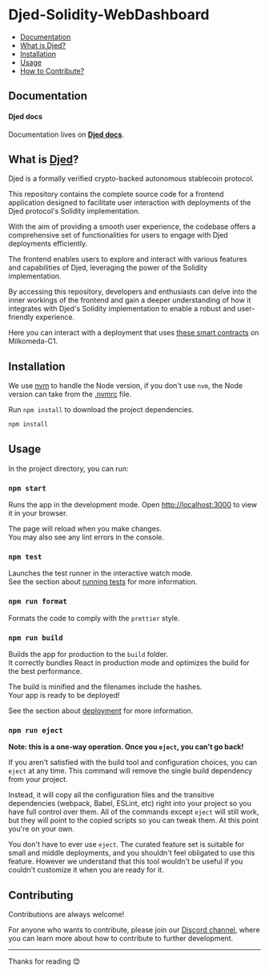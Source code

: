 # Djed-Solidity-WebDashboard

- [Documentation](#documentation)
- [What is Djed?](#what-is-djed)
- [Installation](#installation)
- [Usage](#usage)
- [How to Contribute?](#how-to-contribute)

## Documentation

#### Djed docs
Documentation lives on [**Djed docs**](https://docs.djed.one/alliance/the-djed-alliance).


## What is [Djed](https://milkomeda-c1.djed.one/)?
Djed is a formally verified crypto-backed autonomous stablecoin protocol. 

This repository contains the complete source code for a frontend application designed to facilitate user interaction with deployments of the Djed protocol's Solidity implementation. 

With the aim of providing a smooth user experience, the codebase offers a comprehensive set of functionalities for users to engage with Djed deployments efficiently. 

The frontend enables users to explore and interact with various features and capabilities of Djed, leveraging the power of the Solidity implementation. 

By accessing this repository, developers and enthusiasts can delve into the inner workings of the frontend and gain a deeper understanding of how it integrates with Djed's Solidity implementation to enable a robust and user-friendly experience.

Here you can interact with a deployment that uses [these smart contracts](https://github.com/DjedAlliance/Djed-Solidity/commits/Belus) on Milkomeda-C1.


## Installation

We use [nvm](https://github.com/nvm-sh/nvm) to handle the Node version, if you don't use `nvm`, the Node version can take from the [.nvmrc](./.nvmrc) file.


Run `npm install` to download the project dependencies.
```bash
npm install
```

## Usage

In the project directory, you can run:

### `npm start`

Runs the app in the development mode.
Open [http://localhost:3000](http://localhost:3000) to view it in your browser.


The page will reload when you make changes.\
You may also see any lint errors in the console.

### `npm test`

Launches the test runner in the interactive watch mode.\
See the section about [running tests](https://facebook.github.io/create-react-app/docs/running-tests) for more information.

### `npm run format`

Formats the code to comply with the `prettier` style.

### `npm run build`

Builds the app for production to the `build` folder.\
It correctly bundles React in production mode and optimizes the build for the best performance.

The build is minified and the filenames include the hashes.\
Your app is ready to be deployed!

See the section about [deployment](https://facebook.github.io/create-react-app/docs/deployment) for more information.

### `npm run eject`

**Note: this is a one-way operation. Once you `eject`, you can't go back!**

If you aren't satisfied with the build tool and configuration choices, you can `eject` at any time. This command will remove the single build dependency from your project.

Instead, it will copy all the configuration files and the transitive dependencies (webpack, Babel, ESLint, etc) right into your project so you have full control over them. All of the commands except `eject` will still work, but they will point to the copied scripts so you can tweak them. At this point you're on your own.

You don't have to ever use `eject`. The curated feature set is suitable for small and middle deployments, and you shouldn't feel obligated to use this feature. However we understand that this tool wouldn't be useful if you couldn't customize it when you are ready for it.


## Contributing

Contributions are always welcome!

For anyone who wants to contribute, please join our [Discord channel](https://discord.gg/vXQ86XGSbQ), where you can learn more about how to contribute to further development.

---

Thanks for reading 😊
